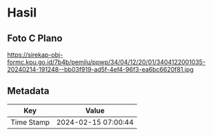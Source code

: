 # Hasil

## Foto C Plano

https://sirekap-obj-formc.kpu.go.id/7b4b/pemilu/ppwp/34/04/12/20/01/3404122001035-20240214-191248--bb03f919-ad5f-4ef4-96f3-ea6bc6620f81.jpg


## Metadata

| Key        | Value               |
| ---------- | ------------------- |
| Time Stamp | 2024-02-15 07:00:44 |



